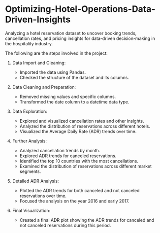 # Optimizing-Hotel-Operations-Data-Driven-Insights
Analyzing a hotel reservation dataset to uncover booking trends, cancellation rates, and pricing insights for data-driven decision-making in the hospitality industry.

The following are the steps involved in the project:
1. Data Import and Cleaning:
   - Imported the data using Pandas.
   - Checked the structure of the dataset and its columns.

2. Data Cleaning and Preparation:
   - Removed missing values and specific columns.
   - Transformed the date column to a datetime data type.

3. Data Exploration:
   - Explored and visualized cancellation rates and other insights.
   - Analyzed the distribution of reservations across different hotels.
   - Visualized the Average Daily Rate (ADR) trends over time.

4. Further Analysis:
   - Analyzed cancellation trends by month.
   - Explored ADR trends for canceled reservations.
   - Identified the top 10 countries with the most cancellations.
   - Examined the distribution of reservations across different market segments.

5. Detailed ADR Analysis:
   - Plotted the ADR trends for both canceled and not canceled reservations over time.
   - Focused the analysis on the year 2016 and early 2017.

6. Final Visualization:
   - Created a final ADR plot showing the ADR trends for canceled and not canceled reservations during this period.
